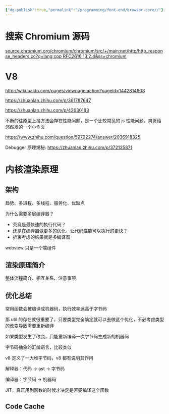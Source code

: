 ```yaml
---
{"dg-publish":true,"permalink":"/programming/font-end/browser-core//"}
---
```



# 搜索 Chromium 源码

[source.chromium.org/chromium/chromium/src/+/main:net/http/http\_response\_headers.cc?q=lang:cpp RFC2616 13.2.4&ss=chromium](https://source.chromium.org/chromium/chromium/src/+/main:net/http/http_response_headers.cc?q=lang:cpp%20RFC2616%2013.2.4&ss=chromium)

# V8

<http://wiki.baidu.com/pages/viewpage.action?pageId=1442814808>

<https://zhuanlan.zhihu.com/p/361787647>

<https://zhuanlan.zhihu.com/p/42630183>

不断的往原型上挂方法会存在性能问题，是一个比较常见的 js 性能问题，爽哥给悠然发的一个小作文

https://www.zhihu.com/question/59792274/answer/2036918325

Debugger 原理揭秘: https://zhuanlan.zhihu.com/p/372135871

# 内核渲染原理

## 架构

趋势、多进程、多线程、服务化、优缺点

为什么需要多层编译器？

+ 究竟是最快速的执行代码？
+ 还是在编译器做更多的优化，让代码性能可以执行的更快？
+ 折衷考虑的结果就是多编译器

webview 只是一个端组件

## 渲染原理简介

整体流程简介、相互关系、注意事项

## 优化总结

常用函数会被编译成机器码，执行效率远高于字节码

那 util 的存在就很重要了，只要类型完全确定就可以去做这个优化，不必考虑类型的改变导致需要重新编译

如果类型发生了改变，只能重新编译一次字节码生成新的机器码

字节码抽象的汇编语言，比较类似

v8 定义了一大堆字节码，v8 都有说明其作用

解释器：代码 -> ast -> 字节码

编译器：字节码 -> 机器码

JIT，真正用到函数的时候才决定是否要编译这个函数

## Code Cache
